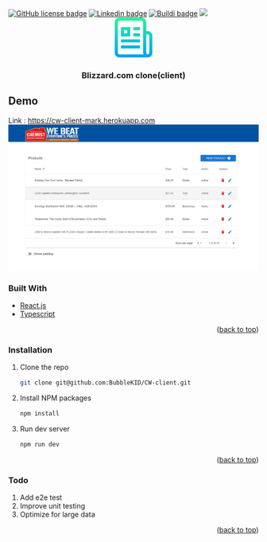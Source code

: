 <div id="top"></div>

<!-- PROJECT SHIELDS -->
<a href="https://github.com/BubbleKID/CW-client/blob/main/LICENSE" alt="Activity">
    <img alt="GitHub license badge" src="https://img.shields.io/github/license/BubbleKID/CW-client"></a>
<a href="https://www.linkedin.com/in/xin-chen-mark" alt="Activity">
    <img alt="Linkedin badge" src="https://img.shields.io/badge/LinkedIn-0077B5?style=flat&logo=linkedin&logoColor=white"></a>
<a href="https://app.travis-ci.com/github/BubbleKID/CW-client" alt="Activity">
    <img alt="Buildi badge" src="https://app.travis-ci.com/BubbleKID/CW-client.svg?branch=main"></a>    
<a href="https://codecov.io/gh/BubbleKID/CW-client">
    <img src="https://codecov.io/gh/BubbleKID/CW-client/branch/main/graph/badge.svg?token=60YDH3NGO6"/>
</a>
    

 
<!-- PROJECT LOGO -->
<br />
<div align="center">
  <a href="https://github.com/BubbleKID/CW-client">
    <img src="logo.png" alt="Logo" width="80" height="80">
  </a>
  <h3 align="center">Blizzard.com clone(client)</h3>
</div>

## Demo
Link : https://cw-client-mark.herokuapp.com
<a href="https://cw-client-mark.herokuapp.com/"><img src="https://raw.githubusercontent.com/BubbleKID/CW-client/main/screenshot.png" alt="https://cw-client-mark.herokuapp.com" /></a>

### Built With
* [React.js](https://reactjs.org/)
* [Typescript](https://www.typescriptlang.org/)

<p align="right">(<a href="#top">back to top</a>)</p>

### Installation
1. Clone the repo
   ```sh
   git clone git@github.com:BubbleKID/CW-client.git
   ```
2. Install NPM packages
   ```sh
   npm install
   ```
3. Run dev server
   ```sh
   npm run dev
   ```

<p align="right">(<a href="#top">back to top</a>)</p>

### Todo
1. Add e2e test
2. Improve unit testing
3. Optimize for large data

<p align="right">(<a href="#top">back to top</a>)</p>